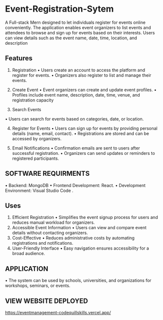 # Event-Registration-Sytem
A Full-stack Mern designed to let individuals register for events online conveniently. The application enables event organizers to list events and attendees to browse and sign up for events based on their interests. Users can view details such as the event name, date, time, location, and description

## Features
1.	Registration
•	Users create an account to access the platform and register for events.
•	Organizers also register to list and manage their events.

2.	Create Event
•	Event organizers can create and update event profiles.
•	Profiles include event name, description, date, time, venue, and registration capacity

3.	Search Events

•	Users can search for events based on categories, date, or location.

4.	Register for Events
•	Users can sign up for events by providing personal details (name, email, contact).
•	Registrations are stored and can be accessed by organizers.

5.	Email Notifications
•	Confirmation emails are sent to users after successful registration.
•	Organizers can send updates or reminders to registered participants.

## SOFTWARE REQUIRMENTS
•	Backend: MongoDB
•	Frontend Development: React.
•	Development Environment: Visual Studio Code .

## Uses
1. Efficient Registration
•	Simplifies the event signup process for users and reduces manual workload for organizers.
2. Accessible Event Information
•	Users can view and compare event details without contacting organizers.
3. Cost-Effective
•	Reduces administrative costs by automating registrations and notifications.
4. User-Friendly Interface
•	Easy navigation ensures accessibility for a broad audience.

## APPLICATION
•	The system can be used by schools, universities, and organizations for workshops, seminars, or events.

## VIEW WEBSITE DEPLOYED
https://eventmanagement-codequillskills.vercel.app/

















